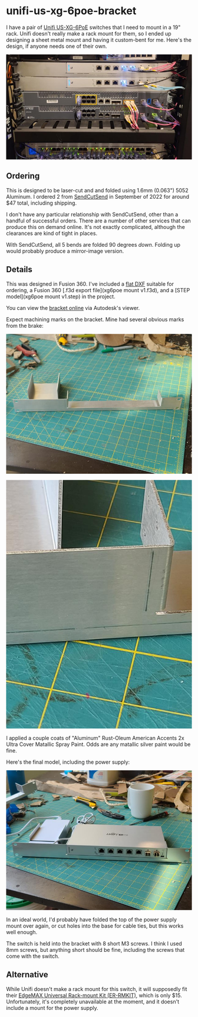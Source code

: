 # unifi-us-xg-6poe-bracket

I have a pair of [Unifi
US-XG-6PoE](https://store.ui.com/products/us-xg-6poe) switches that I
need to mount in a 19" rack.  Unifi doesn't really make a rack mount
for them, so I ended up designing a sheet metal mount and having it
custom-bent for me.  Here's the design, if anyone needs one of their
own.

![Final product](final.jpg)

## Ordering

This is designed to be laser-cut and and folded using 1.6mm (0.063")
5052 Aluminum.  I ordered 2 from [SendCutSend](http://sendcutsend.com)
in September of 2022 for around $47 total, including shipping.

I don't have any particular relationship with SendCutSend, other than
a handful of successful orders.  There are a number of other services
that can produce this on demand online.  It's not exactly complicated,
although the clearances are kind of tight in places.

With SendCutSend, all 5 bends are folded 90 degrees *down*.  Folding
up would probably produce a mirror-image version.

## Details

This was designed in Fusion 360.  I've included a [flat
DXF](xg6poe_bracket.dxf) suitable for ordering, a Fusion 360 [.f3d
export file](xg6poe mount v1.f3d), and a [STEP model](xg6poe mount
v1.step) in the project.

You can view the [bracket online](https://a360.co/3rEbnRu) via
Autodesk's viewer.

Expect machining marks on the bracket.  Mine had several obvious marks
from the brake:

![Before painting](before.jpg)

![Machining marks](marks.jpg)

I applied a couple coats of "Aluminum" Rust-Oleum American Accents 2x
Ultra Cover Matallic Spray Paint.  Odds are any matallic silver paint
would be fine.

Here's the final model, including the power supply:

![Assembly](assembly.jpg)

In an ideal world, I'd probably have folded the top of the power
supply mount over again, or cut holes into the base for cable ties,
but this works well enough.

The switch is held into the bracket with 8 short M3 screws. I think I
used 8mm screws, but anything short should be fine, including the
screws that come with the switch.

## Alternative

While Unifi doesn't make a rack mount for this switch, it will
supposedly fit their [EdgeMAX Universal Rack-mount Kit
(ER-RMKIT)](https://store.ui.com/collections/operator-accessories/products/edgemax-universal-rack-mount-kit),
which is only $15.  Unfortunately, it's completely unavailable at the
moment, and it doesn't include a mount for the power supply.